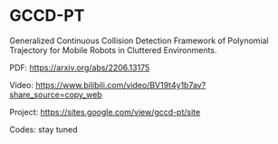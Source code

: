 # GCCD-PT
Generalized Continuous Collision Detection Framework of Polynomial Trajectory for Mobile Robots in Cluttered Environments.

PDF: https://arxiv.org/abs/2206.13175

Video: https://www.bilibili.com/video/BV19t4y1b7av?share_source=copy_web

Project: https://sites.google.com/view/gccd-pt/site

Codes: stay tuned 
